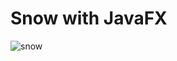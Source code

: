 # Snow with JavaFX

![snow](https://i.giphy.com/media/v1.Y2lkPTc5MGI3NjExcGs0eHFveGw1MW9ibnVnb3d4amx0bng0ZnNra2g1ODczNWI2NjIxMiZlcD12MV9pbnRlcm5hbF9naWZfYnlfaWQmY3Q9Zw/tlZaoIzaDLclRtPUBo/giphy-downsized-large.gif)

